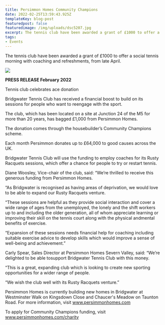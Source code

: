 ```yaml
---
title: Persimmon Homes Community Champions
date: 2022-02-25T13:59:43.925Z
templateKey: blog-post
featuredpost: false
featuredimage: /img/uploads/dsc5207.jpg
excerpt: The tennis club have been awarded a grant of £1000 to offer a social tennis morning with coaching and refreshments, from late April.
tags:
- Events
---
```

The tennis club have been awarded a grant of £1000 to offer a social tennis morning with coaching and refreshments, from late April.

![](/img/uploads/social-tennis-coaching2.jpg)

**PRESS RELEASE
February 2022**

Tennis club celebrates ace donation

Bridgwater Tennis Club has received a financial boost to build on its sessions for people who want to reengage with the sport.

The club, which has been located on a site at Junction 24 of the M5 for more than 20 years, has bagged £1,000 from Persimmon Homes.

The donation comes through the housebuilder’s Community Champions scheme.

Each month Persimmon donates up to £64,000 to good causes across the UK.

Bridgwater Tennis Club will use the funding to employ coaches for its Rusty Racquets sessions, which offer a chance for people to try or restart tennis.

Diane Woosley, Vice-chair of the club, said: “We’re thrilled to receive this generous funding from Persimmon Homes.

“As Bridgwater is recognised as having areas of deprivation, we would love to be able to expand our Rusty Racquets venture.

“These sessions are helpful as they provide social interaction and cover a wide range of ages from the unemployed, the lonely and the shift workers up to and including the older generation, all of whom appreciate learning or improving their skill on the tennis court along with the physical andmental benefits of exercise.

“Expansion of these sessions needs financial help for coaching including suitable exercise advice to develop skills which would improve a sense of well-being and achievement.”

Carly Spear, Sales Director at Persimmon Homes Severn Valley, said: “We’re delighted to be able tosupport Bridgwater Tennis Club with this money. 

“This is a great, expanding club which is looking to create new sporting opportunities for a wider range of people.

“We wish the club well with its Rusty Racquets venture.”

Persimmon Homes is currently building new homes in Bridgwater at Westminster Walk on Kingsdown Close and Chaucer's Meadow on Taunton Road. For more information, visit www.persimmonhomes.com

To apply for Community Champions funding, visit www.persimmonhomes.com/charity